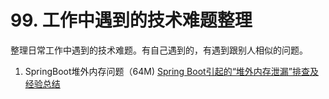 # 99. 工作中遇到的技术难题整理

整理日常工作中遇到的技术难题。有自己遇到的，有遇到跟别人相似的问题。

1. SpringBoot堆外内存问题（64M)
[Spring Boot引起的“堆外内存泄漏”排查及经验总结](https://tech.meituan.com/2019/01/03/spring-boot-native-memory-leak.html)
